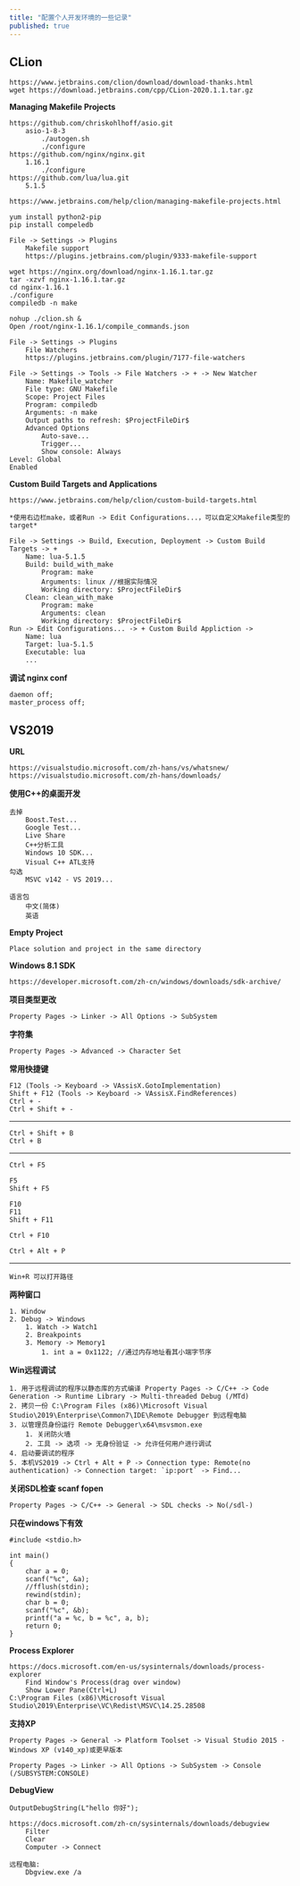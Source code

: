 ```yaml
---
title: "配置个人开发环境的一些记录"
published: true
---
```


## CLion ##

	https://www.jetbrains.com/clion/download/download-thanks.html
	wget https://download.jetbrains.com/cpp/CLion-2020.1.1.tar.gz

**Managing Makefile Projects**

	https://github.com/chriskohlhoff/asio.git
		asio-1-8-3
			./autogen.sh
			./configure
	https://github.com/nginx/nginx.git
		1.16.1
			./configure
	https://github.com/lua/lua.git
		5.1.5

	https://www.jetbrains.com/help/clion/managing-makefile-projects.html

	yum install python2-pip
	pip install compeledb

	File -> Settings -> Plugins
		Makefile support
		https://plugins.jetbrains.com/plugin/9333-makefile-support

	wget https://nginx.org/download/nginx-1.16.1.tar.gz
	tar -xzvf nginx-1.16.1.tar.gz
	cd nginx-1.16.1
	./configure
	compiledb -n make

	nohup ./clion.sh &
	Open /root/nginx-1.16.1/compile_commands.json

	File -> Settings -> Plugins
		File Watchers
		https://plugins.jetbrains.com/plugin/7177-file-watchers

	File -> Settings -> Tools -> File Watchers -> + -> New Watcher
		Name: Makefile_watcher
		File type: GNU Makefile
		Scope: Project Files
		Program: compiledb
		Arguments: -n make
		Output paths to refresh: $ProjectFileDir$
		Advanced Options
			Auto-save...
			Trigger...
			Show console: Always
	Level: Global
	Enabled

**Custom Build Targets and Applications**

	https://www.jetbrains.com/help/clion/custom-build-targets.html

	*使用右边栏make，或者Run -> Edit Configurations...，可以自定义Makefile类型的target*

	File -> Settings -> Build, Execution, Deployment -> Custom Build Targets -> +
		Name: lua-5.1.5
		Build: build_with_make
			Program: make
			Arguments: linux //根据实际情况
			Working directory: $ProjectFileDir$
		Clean: clean_with_make
			Program: make
			Arguments: clean
			Working directory: $ProjectFileDir$
	Run -> Edit Configurations... -> + Custom Build Appliction ->
		Name: lua
		Target: lua-5.1.5
		Executable: lua
		...

**调试 nginx conf**

	daemon off;
	master_process off;

## VS2019 ##

**URL**

	https://visualstudio.microsoft.com/zh-hans/vs/whatsnew/
	https://visualstudio.microsoft.com/zh-hans/downloads/

**使用C++的桌面开发**

	去掉
		Boost.Test...
		Google Test...
		Live Share
		C++分析工具
		Windows 10 SDK...
		Visual C++ ATL支持
	勾选
		MSVC v142 - VS 2019...

	语言包
		中文(简体)
		英语

**Empty Project**

	Place solution and project in the same directory

**Windows 8.1 SDK**

	https://developer.microsoft.com/zh-cn/windows/downloads/sdk-archive/

**项目类型更改**

	Property Pages -> Linker -> All Options -> SubSystem

**字符集**

	Property Pages -> Advanced -> Character Set

**常用快捷键**

	F12 (Tools -> Keyboard -> VAssisX.GotoImplementation)
	Shift + F12 (Tools -> Keyboard -> VAssisX.FindReferences)
	Ctrl + -
	Ctrl + Shift + -

----------
	Ctrl + Shift + B
	Ctrl + B

----------
	Ctrl + F5

	F5
	Shift + F5

	F10
	F11
	Shift + F11

	Ctrl + F10

	Ctrl + Alt + P

----------
	Win+R 可以打开路径
**两种窗口**

	1. Window
	2. Debug -> Windows
		1. Watch -> Watch1
		2. Breakpoints
		3. Memory -> Memory1
			1. int a = 0x1122; //通过内存地址看其小端字节序

**Win远程调试**

	1. 用于远程调试的程序以静态库的方式编译 Property Pages -> C/C++ -> Code Generation -> Runtime Library -> Multi-threaded Debug (/MTd)
	2. 拷贝一份 C:\Program Files (x86)\Microsoft Visual Studio\2019\Enterprise\Common7\IDE\Remote Debugger 到远程电脑
	3. 以管理员身份运行 Remote Debugger\x64\msvsmon.exe
		1. 关闭防火墙
		2. 工具 -> 选项 -> 无身份验证 -> 允许任何用户进行调试
	4. 启动要调试的程序
	5. 本机VS2019 -> Ctrl + Alt + P -> Connection type: Remote(no authentication) -> Connection target: `ip:port` -> Find...

**关闭SDL检查 scanf fopen**

	Property Pages -> C/C++ -> General -> SDL checks -> No(/sdl-)

**只在windows下有效**

    #include <stdio.h>
    
    int main()
    {
    	char a = 0;
    	scanf("%c", &a);
    	//fflush(stdin);
    	rewind(stdin);
    	char b = 0;
    	scanf("%c", &b);
    	printf("a = %c, b = %c", a, b);
    	return 0;
    }

**Process Explorer**

	https://docs.microsoft.com/en-us/sysinternals/downloads/process-explorer
		Find Window's Process(drag over window)
		Show Lower Pane(Ctrl+L)
	C:\Program Files (x86)\Microsoft Visual Studio\2019\Enterprise\VC\Redist\MSVC\14.25.28508

**支持XP**

	Property Pages -> General -> Platform Toolset -> Visual Studio 2015 - Windows XP (v140_xp)或更早版本

	Property Pages -> Linker -> All Options -> SubSystem -> Console (/SUBSYSTEM:CONSOLE)

**DebugView**

	OutputDebugString(L"hello 你好");

	https://docs.microsoft.com/zh-cn/sysinternals/downloads/debugview
		Filter
		Clear
		Computer -> Connect

	远程电脑:
		Dbgview.exe /a


